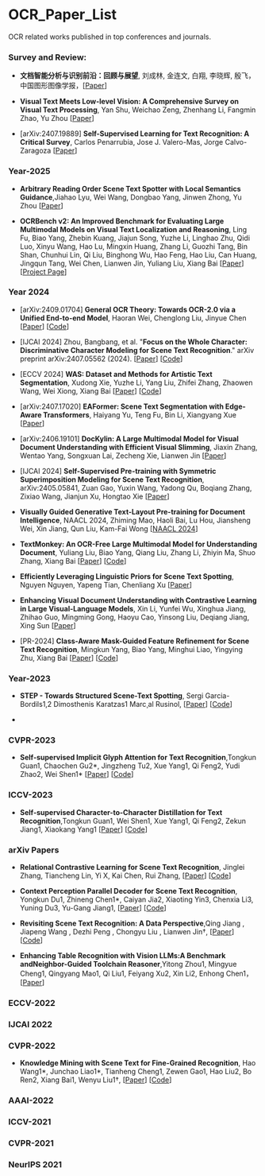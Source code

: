 # OCR_Paper_List
OCR related works published in top conferences and journals. 


### Survey and Review: 

* **文档智能分析与识别前沿：回顾与展望**, 刘成林, 金连文, 白翔, 李晓辉, 殷飞，中国图形图像学报，[[Paper](http://www.cjig.cn/jig/ch/reader/view_abstract.aspx?file_no=202211150000002)]
* **Visual Text Meets Low-level Vision: A Comprehensive Survey on Visual Text Processing**, Yan Shu, Weichao Zeng, Zhenhang Li, Fangmin Zhao, Yu Zhou
  [[Paper](https://arxiv.org/abs/2402.03082)]

* [arXiv:2407.19889] **Self-Supervised Learning for Text Recognition: A Critical Survey**, Carlos Penarrubia, Jose J. Valero-Mas, Jorge Calvo-Zaragoza
  [[Paper](https://arxiv.org/abs/2407.19889)]
  
### Year-2025

* **Arbitrary Reading Order Scene Text Spotter with Local Semantics Guidance**,Jiahao Lyu, Wei Wang, Dongbao Yang, Jinwen Zhong, Yu Zhou
[[Paper](https://arxiv.org/abs/2412.10159)]

* **OCRBench v2: An Improved Benchmark for Evaluating Large Multimodal Models on Visual Text Localization and Reasoning**,
  Ling Fu, Biao Yang, Zhebin Kuang, Jiajun Song, Yuzhe Li, Linghao Zhu, Qidi Luo, Xinyu Wang, Hao Lu, Mingxin Huang, Zhang Li, Guozhi Tang, Bin Shan, Chunhui Lin, Qi Liu, Binghong Wu, Hao Feng, Hao Liu, Can Huang, Jingqun Tang, Wei Chen, Lianwen Jin, Yuliang Liu, Xiang Bai
  [[Paper](https://arxiv.org/abs/2501.00321)]
  [[Project Page](https://github.com/Yuliang-liu/MultimodalOCR)] 

### Year 2024 

* [arXiv:2409.01704] **General OCR Theory: Towards OCR-2.0 via a Unified End-to-end Model**, Haoran Wei, Chenglong Liu, Jinyue Chen
  [[Paper](https://arxiv.org/pdf/2409.01704)]
  [[Code](https://github.com/Ucas-HaoranWei/GOT-OCR2.0)]
  
* [IJCAI 2024] Zhou, Bangbang, et al. "**Focus on the Whole Character: Discriminative Character Modeling for Scene Text Recognition**." arXiv preprint arXiv:2407.05562 (2024).
  [[Paper](https://arxiv.org/abs/2407.05562)]
  [[Code](https://github.com/bang123-box/CFE)] 

* [ECCV 2024] **WAS: Dataset and Methods for Artistic Text Segmentation**, Xudong Xie, Yuzhe Li, Yang Liu, Zhifei Zhang, Zhaowen Wang, Wei Xiong, Xiang Bai
  [[Paper](https://export.arxiv.org/pdf/2408.00106)]
  [[Code](https://github.com/xdxie/WAS_WordArt-Segmentation)]
  
* [arXiv:2407.17020] **EAFormer: Scene Text Segmentation with Edge-Aware Transformers**, Haiyang Yu, Teng Fu, Bin Li, Xiangyang Xue
  [[Paper](https://arxiv.org/abs/2407.17020)] 

* [arXiv:2406.19101] **DocKylin: A Large Multimodal Model for Visual Document Understanding with Efficient Visual Slimming**,
  Jiaxin Zhang, Wentao Yang, Songxuan Lai, Zecheng Xie, Lianwen Jin
  [[Paper](https://arxiv.org/abs/2406.19101)] 
  
* [IJCAI 2024] **Self-Supervised Pre-training with Symmetric Superimposition Modeling for Scene Text Recognition**, arXiv:2405.05841, 
  Zuan Gao, Yuxin Wang, Yadong Qu, Boqiang Zhang, Zixiao Wang, Jianjun Xu, Hongtao Xie
  [[Paper](https://arxiv.org/abs/2405.05841)]  

* **Visually Guided Generative Text-Layout Pre-training for Document Intelligence**, NAACL 2024, 
  Zhiming Mao, Haoli Bai, Lu Hou, Jiansheng Wei, Xin Jiang, Qun Liu, Kam-Fai Wong
  [[NAACL 2024](https://arxiv.org/abs/2403.16516)] 
  
* **TextMonkey: An OCR-Free Large Multimodal Model for Understanding Document**, Yuliang Liu, Biao Yang, Qiang Liu, Zhang Li, Zhiyin Ma, Shuo Zhang, Xiang Bai
  [[Paper](https://arxiv.org/abs/2403.04473)]
  [[Code](https://github.com/Yuliang-Liu/Monkey)]

* **Efficiently Leveraging Linguistic Priors for Scene Text Spotting**, Nguyen Nguyen, Yapeng Tian, Chenliang Xu
  [[Paper](https://arxiv.org/abs/2402.17134)] 

* **Enhancing Visual Document Understanding with Contrastive Learning in Large Visual-Language Models**, Xin Li, Yunfei Wu, Xinghua Jiang, Zhihao Guo, Mingming Gong, Haoyu Cao, Yinsong Liu, Deqiang Jiang, Xing Sun
  [[Paper](https://arxiv.org/abs/2402.19014)]

* [PR-2024] **Class-Aware Mask-Guided Feature Refinement for Scene Text Recognition**, Mingkun Yang, Biao Yang, Minghui Liao, Yingying Zhu, Xiang Bai
  [[Paper](https://arxiv.org/abs/2402.13643)]
  [[Code](https://github.com/MelosY/CAM )]
  
  
### Year-2023 

* **STEP - Towards Structured Scene-Text Spotting**, Sergi Garcia-Bordils1,2 Dimosthenis Karatzas1 Marc¸al Rusinol, [[Paper](https://arxiv.org/pdf/2309.02356.pdf)] [[Code](https://github.com/Sergigb/)]

* 

### CVPR-2023

* **Self-supervised Implicit Glyph Attention for Text Recognition**,Tongkun Guan1, Chaochen Gu2*, Jingzheng Tu2, Xue Yang1, Qi Feng2, Yudi Zhao2, Wei Shen1*
[[Paper](https://openaccess.thecvf.com/content/CVPR2023/papers/Guan_Self-Supervised_Implicit_Glyph_Attention_for_Text_Recognition_CVPR_2023_paper.pdf)]
[[Code](https://github.com/TongkunGuan/SIGA)]



### ICCV-2023

* **Self-supervised Character-to-Character Distillation for Text Recognition**,Tongkun Guan1, Wei Shen1, Xue Yang1, Qi Feng2, Zekun Jiang1, Xiaokang Yang1
[[Paper](https://arxiv.org/pdf/2211.00288.pdf)]
[[Code](https://github.com/TongkunGuan/CCD)]


### arXiv Papers 

* **Relational Contrastive Learning for Scene Text Recognition**, Jinglei Zhang, Tiancheng Lin, Yi X, Kai Chen, Rui Zhang,
[[Paper](https://arxiv.org/pdf/2308.00508.pdf)]
[[Code](https://github.com/ThunderVVV/RCLSTR)] 

* **Context Perception Parallel Decoder for Scene Text Recognition**, Yongkun Du1, Zhineng Chen1*, Caiyan Jia2, Xiaoting Yin3, Chenxia Li3, Yuning Du3, Yu-Gang Jiang1,
[[Paper](https://arxiv.org/pdf/2307.12270.pdf)]
[[Code]()]

* **Revisiting Scene Text Recognition: A Data Perspective**,Qing Jiang , Jiapeng Wang , Dezhi Peng , Chongyu Liu , Lianwen Jin†,
[[Paper](https://arxiv.org/pdf/2307.08723.pdf)]
[[Code](https://github.com/Mountchicken/Union14M)]

* **Enhancing Table Recognition with Vision LLMs:A Benchmark andNeighbor-Guided Toolchain Reasoner**,Yitong Zhou1, Mingyue Cheng1, Qingyang Mao1, Qi Liu1, Feiyang Xu2, Xin Li2, Enhong Chen1，
[[Paper](https://arxiv.org/pdf/2412.20662)]


### ECCV-2022 
### IJCAI 2022 
### CVPR-2022



* **Knowledge Mining with Scene Text for Fine-Grained Recognition**, Hao Wang1*, Junchao Liao1*, Tianheng Cheng1, Zewen Gao1, Hao Liu2, Bo Ren2, Xiang Bai1, Wenyu Liu1†,
[[Paper](https://arxiv.org/pdf/2203.14215.pdf)]
[[Code](https://github.com/lanfeng4659/KnowledgeMiningWithSceneText)]


### AAAI-2022 
### ICCV-2021
### CVPR-2021
### NeurIPS 2021
